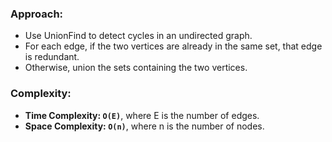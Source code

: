 ### Approach:
- Use UnionFind to detect cycles in an undirected graph.
- For each edge, if the two vertices are already in the same set, that edge is redundant.
- Otherwise, union the sets containing the two vertices.
​
### Complexity:
- **Time Complexity: `O(E)`**, where E is the number of edges.
- **Space Complexity: `O(n)`**, where n is the number of nodes.